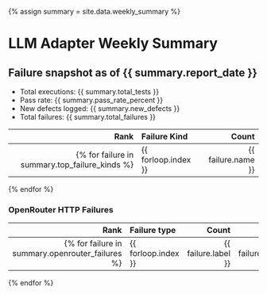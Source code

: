 {% assign summary = site.data.weekly_summary %}
# LLM Adapter Weekly Summary

## Failure snapshot as of {{ summary.report_date }}

- Total executions: {{ summary.total_tests }}
- Pass rate: {{ summary.pass_rate_percent }}
- New defects logged: {{ summary.new_defects }}
- Total failures: {{ summary.total_failures }}

| Rank | Failure Kind | Count |
| ---: | :----------- | ----: |
{% for failure in summary.top_failure_kinds %}| {{ forloop.index }} | {{ failure.name }} | {{ failure.count }} |
{% endfor %}

### OpenRouter HTTP Failures

| Rank | Failure type | Count | Rate% |
| ---: | :----------- | ----: | ----: |
{% for failure in summary.openrouter_failures %}| {{ forloop.index }} | {{ failure.label }} | {{ failure.count }} | {{ failure.rate_percent }} |
{% endfor %}
